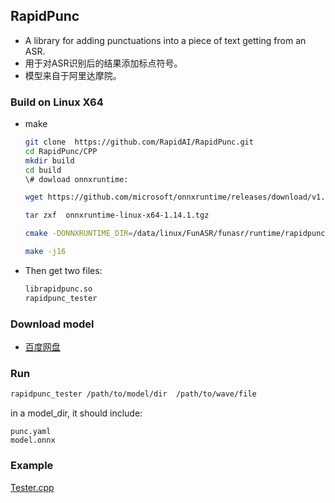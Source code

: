 ## RapidPunc
- A library for adding punctuations into a piece of text getting from an ASR.
- 用于对ASR识别后的结果添加标点符号。
- 模型来自于阿里达摩院。

### Build on Linux X64
- make
    ```bash
    git clone  https://github.com/RapidAI/RapidPunc.git
    cd RapidPunc/CPP
    mkdir build
    cd build
    \# dowload onnxruntime:

    wget https://github.com/microsoft/onnxruntime/releases/download/v1.14.1/onnxruntime-linux-x64-1.14.1.tgz

    tar zxf  onnxruntime-linux-x64-1.14.1.tgz

    cmake -DONNXRUNTIME_DIR=/data/linux/FunASR/funasr/runtime/rapidpunc/build/onnxruntime-linux-x64-1.14.1 ..

    make -j16
    ```

- Then get two files:
    ```bash
    librapidpunc.so
    rapidpunc_tester
    ```

### Download model
- [百度网盘](https://pan.baidu.com/s/1neFfd6HT4PLvvqeixxvH2w?pwd=y85r)

### Run
```bash
rapidpunc_tester /path/to/model/dir  /path/to/wave/file
```

in a model_dir, it should include:
```text
punc.yaml
model.onnx
```

### Example
[Tester.cpp](./sources/tester.cpp)

